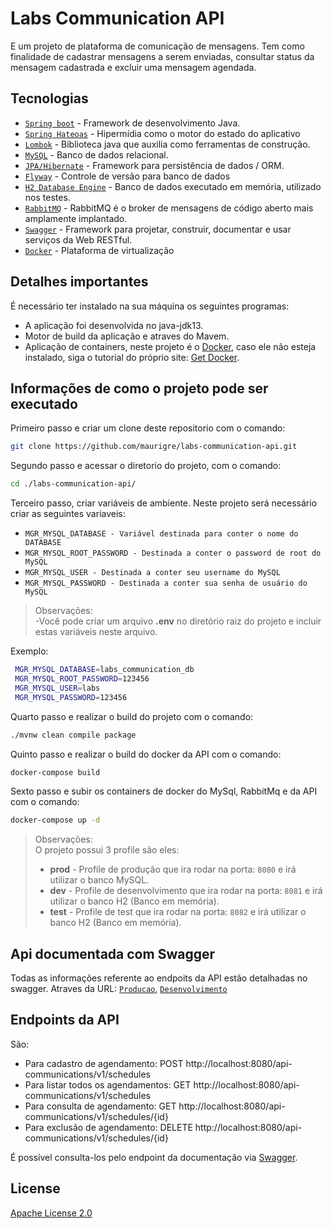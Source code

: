 # Labs Communication API
E um projeto de plataforma de comunicação de mensagens. Tem como finalidade de cadastrar mensagens a serem enviadas, consultar status da mensagem cadastrada e excluir uma mensagem agendada.

## Tecnologias

 - [`Spring boot`](https://spring.io) - Framework de desenvolvimento Java.
 - [`Spring Hateoas`](https://spring.io/projects/spring-hateoas) - Hipermídia como o motor do estado do aplicativo 
 - [`Lombok`](https://projectlombok.org/) - Biblioteca java que auxilia como ferramentas de construção. 
 - [`MySQL`](https://www.mysql.com/) - Banco de dados relacional.
 - [`JPA/Hibernate`](https://hibernate.org/orm/) - Framework para persistência de dados / ORM.
 - [`Flyway`](https://flywaydb.org/) - Controle de versão para banco de dados
 - [`H2 Database Engine`](https://mvnrepository.com/artifact/com.h2database/h2) - Banco de dados executado em memória, utilizado nos testes.
 - [`RabbitMQ`](https://www.rabbitmq.com/) - RabbitMQ é o broker de mensagens de código aberto mais amplamente implantado.
 - [`Swagger`](https://swagger.io/) - Framework para projetar, construir, documentar e usar serviços da Web RESTful.
 - [`Docker`](https://www.docker.com/) - Plataforma de virtualização 
 
 ## Detalhes importantes
 É necessário ter instalado na sua máquina os seguintes programas:

 * A aplicação foi desenvolvida no java-jdk13. 
 * Motor de build da aplicação e atraves do Mavem. 
 * Aplicação de containers, neste projeto é o [Docker](https://www.docker.com), caso ele não esteja
   instalado, siga o tutorial do próprio site: [Get Docker](https://docs.docker.com/get-docker/).

 
## Informações de como o projeto pode ser executado
Primeiro passo e criar um clone deste repositorio com o comando:
```bash
git clone https://github.com/maurigre/labs-communication-api.git
```
Segundo passo e acessar o diretorio do projeto, com o comando: 
```bash
cd ./labs-communication-api/
```
Terceiro passo, criar variáveis de ambiente. Neste projeto será necessário criar as seguintes variaveis:
- `MGR_MYSQL_DATABASE - Variável destinada para conter o nome do DATABASE`
- `MGR_MYSQL_ROOT_PASSWORD - Destinada a conter o password de root do MySQL`
- `MGR_MYSQL_USER - Destinada a conter seu username do MySQL`
- `MGR_MYSQL_PASSWORD - Destinada a conter sua senha de usuário do MySQL` 

> Observações:<br/>
> -Você pode criar um arquivo <b>.env</b> no diretório raiz do projeto e incluir estas variáveis neste arquivo.<br/>

Exemplo:
```bash
 MGR_MYSQL_DATABASE=labs_communication_db
 MGR_MYSQL_ROOT_PASSWORD=123456
 MGR_MYSQL_USER=labs
 MGR_MYSQL_PASSWORD=123456
```

Quarto passo e realizar o build do projeto com o comando:
```bash
./mvnw clean compile package
```
Quinto passo e realizar o build do docker da API com o comando:
```bash
docker-compose build
```

Sexto passo e subir os containers de docker do MySql, RabbitMq e da API com o comando:   
```bash
docker-compose up -d
```

> Observações:<br/>
> O projeto possui 3 profile são eles:<br/> 
> - <b>prod</b> - Profile de produção que ira rodar na porta: `8080` e irá utilizar o banco MySQL.<br/>
> - <b>dev</b> - Profile de desenvolvimento que ira rodar na porta: `8081` e irá utilizar o banco H2 (Banco em memória).<br/>
> - <b>test</b> - Profile de test que ira rodar na porta: `8082` e irá utilizar o banco H2 (Banco em memória).<br/>

## Api documentada com Swagger

Todas as informações referente ao endpoits da API estão detalhadas no swagger. 
Atraves da URL: 
[`Producao`](http://localhost:8080/api-communications/swagger-ui.html), [`Desenvolvimento`](http://localhost:8081/api-communications/swagger-ui.html)   

## Endpoints da API
São:
- Para cadastro de agendamento:
    POST http://localhost:8080/api-communications/v1/schedules
- Para listar todos os agendamentos:
    GET http://localhost:8080/api-communications/v1/schedules
- Para consulta de agendamento:
    GET http://localhost:8080/api-communications/v1/schedules/{id}
- Para exclusão de agendamento:
    DELETE http://localhost:8080/api-communications/v1/schedules/{id}

É possível consulta-los pelo endpoint da documentação via [Swagger](http://localhost:8080/api-communications/swagger-ui.html).


## License
[Apache License 2.0](https://www.apache.org/licenses/LICENSE-2.0)